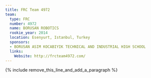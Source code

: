 ```yaml
---
title: FRC Team 4972
team:
  type: FRC
  number: 4972
  name: BORUSAN ROBOTICS
  rookie_year: 2014
  location: Esenyurt, Istanbul, Turkey
  sponsors:
  - BORUSAN ASIM KOCABIYIK TECHNICAL AND INDUSTRIAL HIGH SCHOOL
  links:
    Website: http://frcteam4972.com/
---
```


{% include remove_this_line_and_add_a_paragraph %}